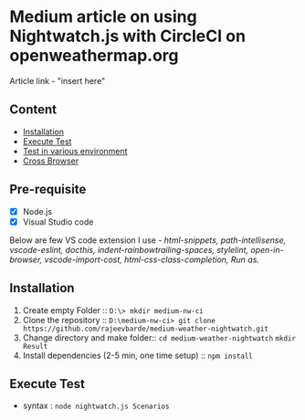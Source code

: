 
# Medium article on using Nightwatch.js with CircleCI on openweathermap.org

Article link -  "insert here"

## Content
- [Installation](#installation)
- [Execute Test](#execute)
- [Test in various environment](#environment)
- [Cross Browser](#cross-browser)

## Pre-requisite

- [x] Node.js
- [x] Visual Studio code

 Below are few VS code extension I use -
  _html-snippets, path-intellisense, vscode-eslint, docthis, indent-rainbowtrailing-spaces, stylelint, open-in-browser, vscode-import-cost, html-css-class-completion, Run as._
 
 ## Installation
1. Create empty Folder ::
`D:\> mkdir medium-nw-ci`
2. Clone the repository ::
`D:\medium-nw-ci> git clone https://github.com/rajeevbarde/medium-weather-nightwatch.git`
3. Change directory and make folder::
`cd medium-weather-nightwatch`
`mkdir Result` 
4. Install dependencies (2-5 min, one time setup) ::
 `npm install`

## Execute Test
- syntax : `node nightwatch.js Scenarios`